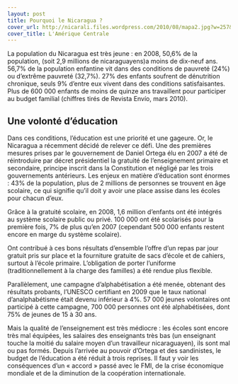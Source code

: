 ```yaml
---
layout: post
title: Pourquoi le Nicaragua ?
cover_url: http://nicarali.files.wordpress.com/2010/08/mapa2.jpg?w=257&h=228
cover_title: L'Amérique Centrale
---
```


La population du Nicaragua est très jeune : en 2008, 50,6% de la population, (soit 2,9 millions de nicaraguayens)a moins de dix-neuf ans. 56,7% de la population enfantine vit dans des conditions de pauvreté (24%) ou d’extrême pauvreté (32,7%). 27% des enfants soufrent de dénutrition chronique, seuls 9% d’entre eux vivent dans des conditions satisfaisantes. Plus de 600 000 enfants de moins de quinze ans travaillent pour participer au budget familial (chiffres tirés de Revista Envío, mars 2010).

## Une volonté d’éducation

Dans ces conditions, l’éducation est une priorité et une gageure. Or, le Nicaragua a récemment décidé de relever ce défi. Une des premières mesures prises par le gouvernement de Daniel Ortega élu en 2007 a été de réintroduire par décret présidentiel la gratuité de l’enseignement primaire et secondaire, principe inscrit dans la Constitution et négligé par les trois gouvernements antérieurs. Les enjeux en matière d’éducation sont énormes : 43% de la population, plus de 2 millions de personnes se trouvent en âge scolaire, ce qui signifie qu’il doit y avoir une place assise dans les écoles pour chacun d’eux.

Grâce à la gratuité scolaire, en 2008, 1,6 million d’enfants ont été intégrés au système scolaire public ou privé. 100 000 ont été scolarisés pour la première fois, 7% de plus qu’en 2007 (cependant 500 000 enfants restent encore en marge du système scolaire).

Ont contribué à ces bons résultats d’ensemble l’offre d’un repas par jour gratuit pris sur place et la fourniture gratuite de sacs d’école et de cahiers, surtout à l’école primaire. L’obligation de porter l’uniforme (traditionnellement à la charge des familles) a été rendue plus flexible.

Parallèlement, une campagne d’alphabétisation a été menée, obtenant des résultats probants, l’UNESCO certifiant en 2009 que le taux national d’analphabétisme était devenu inférieur à 4%. 57 000 jeunes volontaires ont participé à cette campagne, 700 000 personnes ont été alphabétisées, dont 75% de jeunes de 15 à 30 ans.

Mais la qualité de l’enseignement est très médiocre : les écoles sont encore très mal équipées, les salaires des enseignants très bas (un enseignant touche la moitié du salaire moyen d’un travailleur nicaraguayen), ils sont mal ou pas formés. Depuis l’arrivée au pouvoir d’Ortega et des sandinistes, le budget de l’éducation a été réduit à trois reprises. Il faut y voir les conséquences d’un « accord » passé avec le FMI, de la crise économique mondiale et de la diminution de la coopération internationale.